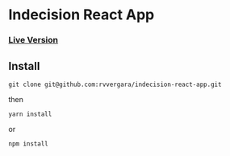 # Indecision React App

### [Live Version](https://indecision-react-app-ryanv.netlify.com/)

## Install

```
git clone git@github.com:rvvergara/indecision-react-app.git
```

then

```
yarn install
```

or

```
npm install
```
